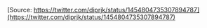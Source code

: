 [Source: https://twitter.com/diprjk/status/1454804735307894787](https://twitter.com/diprjk/status/1454804735307894787)
